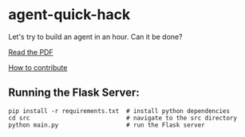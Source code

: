 # agent-quick-hack

Let's try to build an agent in an hour. Can it be done?

[Read the PDF](agent-quick-hack-introduction.pdf)

[How to contribute](CONTRIBUTING.md)

## Running the Flask Server:

```
pip install -r requirements.txt  # install python dependencies 
cd src                           # navigate to the src directory
python main.py                   # run the Flask server
```